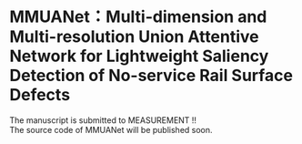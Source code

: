 # MMUANet：Multi-dimension and Multi-resolution Union Attentive Network for Lightweight Saliency Detection of No-service Rail Surface Defects
The manuscript is submitted to MEASUREMENT !!  
The source code of MMUANet will be published soon.  

